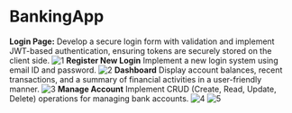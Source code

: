 # BankingApp
**Login Page:**
      Develop a secure login form with validation and implement JWT-based authentication, ensuring tokens are securely stored on the client side.
      ![1](https://github.com/user-attachments/assets/9e076eeb-d1b1-4f07-88ee-7de2f7fba8f1)
**Register New Login**
      Implement a new login system using email ID and password.
      ![2](https://github.com/user-attachments/assets/8be2c679-1299-4809-ab08-2cee4ddd0938)
**Dashboard**
      Display account balances, recent transactions, and a summary of financial activities in a user-friendly manner.
      ![3](https://github.com/user-attachments/assets/aac902da-c8f2-47b8-b78f-fe335331cee7)
**Manage Account**
       Implement CRUD (Create, Read, Update, Delete) operations for managing bank accounts.
       ![4](https://github.com/user-attachments/assets/e76cf4c2-b063-4c0a-a51d-13027812cea5)
       ![5](https://github.com/user-attachments/assets/2e4a5231-b21e-4315-a099-2be06a65ae19)




